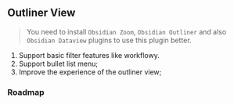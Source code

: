 ## Outliner View

> You need to install `Obsidian Zoom`, `Obsidian Outliner` and also `Obsidian Dataview` plugins to use this plugin better.

1. Support basic filter features like workflowy.
2. Support bullet list menu;
3. Improve the experience of the outliner view;

### Roadmap


